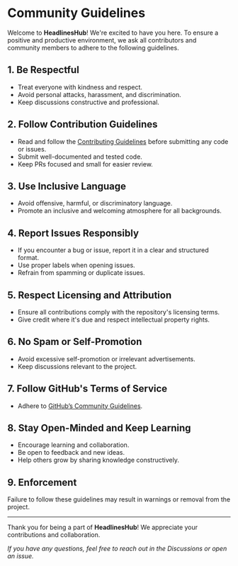 # Community Guidelines

Welcome to **HeadlinesHub**! We're excited to have you here. To ensure a positive and productive environment, we ask all contributors and community members to adhere to the following guidelines.

## 1. Be Respectful
- Treat everyone with kindness and respect.
- Avoid personal attacks, harassment, and discrimination.
- Keep discussions constructive and professional.

## 2. Follow Contribution Guidelines
- Read and follow the [Contributing Guidelines](CONTRIBUTING.md) before submitting any code or issues.
- Submit well-documented and tested code.
- Keep PRs focused and small for easier review.

## 3. Use Inclusive Language
- Avoid offensive, harmful, or discriminatory language.
- Promote an inclusive and welcoming atmosphere for all backgrounds.

## 4. Report Issues Responsibly
- If you encounter a bug or issue, report it in a clear and structured format.
- Use proper labels when opening issues.
- Refrain from spamming or duplicate issues.

## 5. Respect Licensing and Attribution
- Ensure all contributions comply with the repository's licensing terms.
- Give credit where it's due and respect intellectual property rights.

## 6. No Spam or Self-Promotion
- Avoid excessive self-promotion or irrelevant advertisements.
- Keep discussions relevant to the project.

## 7. Follow GitHub's Terms of Service
- Adhere to [GitHub’s Community Guidelines](https://docs.github.com/en/site-policy/github-terms/github-community-guidelines).

## 8. Stay Open-Minded and Keep Learning
- Encourage learning and collaboration.
- Be open to feedback and new ideas.
- Help others grow by sharing knowledge constructively.

## 9. Enforcement
Failure to follow these guidelines may result in warnings or removal from the project.

---
Thank you for being a part of **HeadlinesHub**! We appreciate your contributions and collaboration.

_If you have any questions, feel free to reach out in the Discussions or open an issue._
